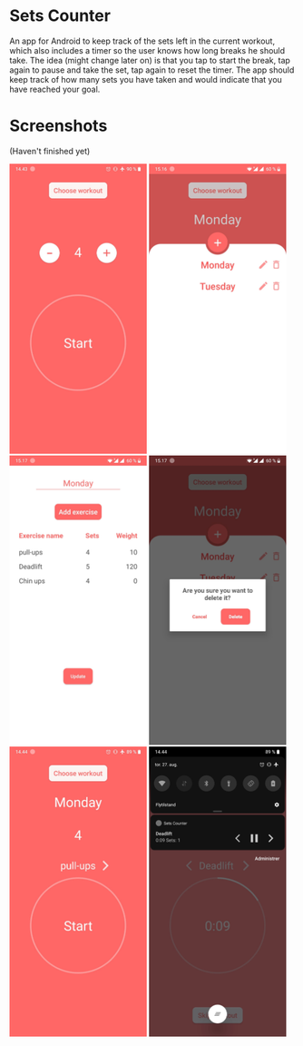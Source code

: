 # Sets Counter

An app for Android to keep track of the sets left in the current workout, which also includes a timer so the user knows how long breaks he should take. The idea (might change later on) is that you tap to start the break, tap again to pause and take the set, tap again to reset the timer. The app should keep track of how many sets you have taken and would indicate that you have reached your goal.

# Screenshots
(Haven't finished yet)

<img src="screenshots/start.png" width="48%"> <img src="screenshots/workout-list.png" width="48%"> 
<img src="screenshots/add-workout.png" width="48%"> <img src="screenshots/delete-workout.png" width="48%"> 
<img src="screenshots/choose-workout.png" width="48%"> <img src="screenshots/notification.png" width="48%"> 

